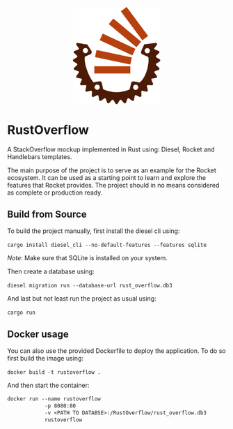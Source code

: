 <p align="center" width="100%">
    <img width="40%" src="https://raw.githubusercontent.com/FlorianKohn/RustOverflow/main/static/logo.svg">
</p>

# RustOverflow
A StackOverflow mockup implemented in Rust using: Diesel, Rocket and Handlebars templates.

The main purpose of the project is to serve as an example for the Rocket ecosystem.
It can be used as a starting point to learn and explore the features that Rocket provides.
The project should in no means considered as complete or production ready.

## Build from Source

To build the project manually, first install the diesel cli using:

`cargo install diesel_cli --no-default-features --features sqlite`

_Note_: Make sure that SQLite is installed on your system.

Then create a database using:

`diesel migration run --database-url rust_overflow.db3`

And last but not least run the project as usual using:

`cargo run`


## Docker usage
You can also use the provided Dockerfile to deploy the application. To do so first build the image using:

`docker build -t rustoverflow .`

And then start the container:

```
docker run --name rustoverflow 
            -p 8080:80 
            -v <PATH TO DATABSE>:/RustOverflow/rust_overflow.db3 
            rustoverflow
```